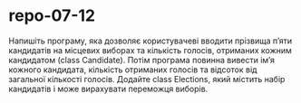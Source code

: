 # repo-07-12
Напишіть програму, яка дозволяє користувачеві вводити прізвища п’яти кандидатів на місцевих виборах та кількість голосів, отриманих кожним кандидатом (class Candidate). 
Потім програма повинна вивести ім’я кожного кандидата, кількість отриманих голосів та відсоток від загальної кількості голосів. 
Додайте class Elections, який містить набір кандидатів і може вирахувати переможця виборів.
